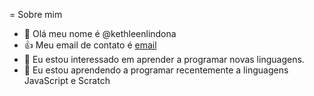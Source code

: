 = Sobre mim
- 👋 Olá meu nome é @kethleenlindona
- 👍 Meu email de contato é [email](kethleen.souza@escola.pr.gov.br)
- 👀 Eu estou interessado em aprender a programar novas linguagens.
- 🌱 Eu estou aprendendo a programar recentemente a linguagens JavaScript e Scratch





